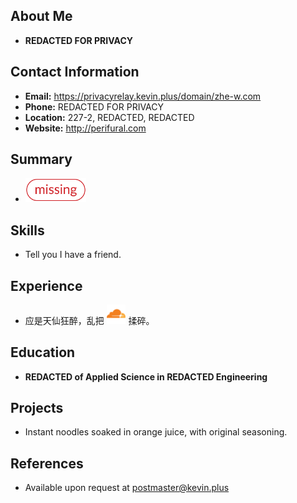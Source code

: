 ## About Me

- **REDACTED FOR PRIVACY**



## Contact Information

- **Email:** https://privacyrelay.kevin.plus/domain/zhe-w.com
- **Phone:** REDACTED FOR PRIVACY
- **Location:** 227-2, REDACTED, REDACTED
- **Website:** http://perifural.com



## Summary

- <img src="./index.assets/missing.png" alt="missing" style="zoom:15%;" /> 



## Skills

- Tell you I have a friend. 



## Experience

- 应是天仙狂醉，乱把 <img src="./index.assets/cloudflare.png" alt="cloudflare" style="zoom:3%;" /> 揉碎。



## Education

- **REDACTED of Applied Science in REDACTED Engineering**



## Projects

- Instant noodles soaked in orange juice, with original seasoning. 



## References
- Available upon request at [postmaster@kevin.plus](mailto:postmaster@kevin.plus) 

